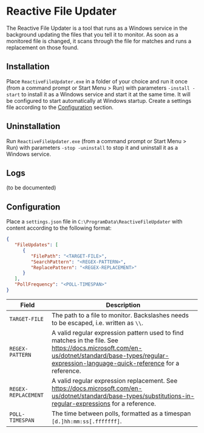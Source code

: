 # Reactive File Updater
The Reactive File Updater is a tool that runs as a Windows service in the background updating the files that you tell it to monitor. As soon as a monitored file is changed, it scans through the file for matches and runs a replacement on those found.

## Installation
Place `ReactiveFileUpdater.exe` in a folder of your choice and run it once (from a command prompt or Start Menu > Run) with parameters `-install -start` to install it as a Windows service and start it at the same time. It will be configured to start automatically at Windows startup. Create a settings file according to the [Configuration](#configuration) section.

## Uninstallation
Run `ReactiveFileUpdater.exe` (from a command prompt or Start Menu > Run) with parameters `-stop -uninstall` to stop it and uninstall it as a Windows service.

## Logs
(to be documented)

## Configuration
Place a `settings.json` file in `C:\ProgramData\ReactiveFileUpdater` with content according to the following format:
```json
{
   "FileUpdates": [
      {
         "FilePath": "<TARGET-FILE>",
         "SearchPattern": "<REGEX-PATTERN>",
         "ReplacePattern": "<REGEX-REPLACEMENT>"
      }
   ],
   "PollFrequency": "<POLL-TIMESPAN>"
}
```
Field|Description
-----|-----------
`TARGET-FILE`|The path to a file to monitor. Backslashes needs to be escaped, i.e. written as `\\`.
`REGEX-PATTERN`|A valid regular expression pattern used to find matches in the file. See https://docs.microsoft.com/en-us/dotnet/standard/base-types/regular-expression-language-quick-reference for a reference.
`REGEX-REPLACEMENT`|A valid regular expression replacement. See https://docs.microsoft.com/en-us/dotnet/standard/base-types/substitutions-in-regular-expressions for a reference.
`POLL-TIMESPAN`|The time between polls, formatted as a timespan `[d.]hh:mm:ss[.fffffff]`.
